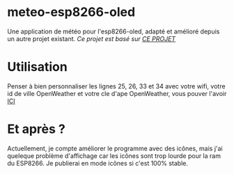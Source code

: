 # meteo-esp8266-oled
Une application de météo pour l'esp8266-oled, adapté et amélioré depuis un autre projet existant.
*Ce projet est basé sur [CE PROJET](https://github.com/datatomotion/Station-M-t-o-Ultime-V1)*

# Utilisation
Penser à bien personnaliser les lignes 25, 26, 33 et 34 avec votre wifi, votre id de ville OpenWeather et votre cle d'ape OpenWeather, vous pouver l'avoir [ICI](https://home.openweathermap.org/users/sign_up)
# Et après ?
Actuellement, je compte améliorer le programme avec des icônes, mais j'ai queleque problème d'affichage car les icônes sont trop lourde pour la ram du ESP8266. Je publierai en mode icônes si c'est 100% stable.